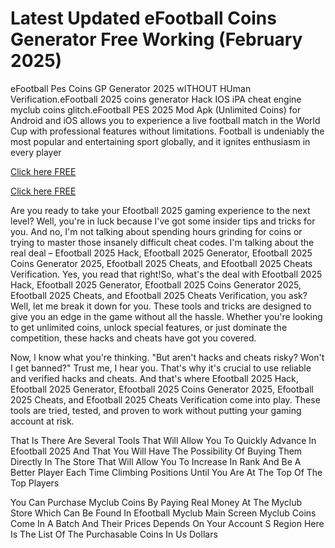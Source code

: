 # Latest Updated eFootball Coins Generator Free Working (February 2025)

eFootball Pes Coins GP Generator 2025 wITHOUT HUman Verification.eFootball 2025 coins generator Hack IOS iPA cheat engine myclub coins glitch.eFootball PES 2025 Mod Apk (Unlimited Coins) for Android and iOS allows you to experience a live football match in the World Cup with professional features without limitations. Football is undeniably the most popular and entertaining sport globally, and it ignites enthusiasm in every player

[Click here FREE](https://appbitly.com/efootball)

[Click here FREE](https://appbitly.com/efootballl)

Are you ready to take your Efootball 2025 gaming experience to the next level? Well, you're in luck because I've got some insider tips and tricks for you. And no, I'm not talking about spending hours grinding for coins or trying to master those insanely difficult cheat codes. I'm talking about the real deal – Efootball 2025 Hack, Efootball 2025 Generator, Efootball 2025 Coins Generator 2025, Efootball 2025 Cheats, and Efootball 2025 Cheats Verification. Yes, you read that right!So, what's the deal with Efootball 2025 Hack, Efootball 2025 Generator, Efootball 2025 Coins Generator 2025, Efootball 2025 Cheats, and Efootball 2025 Cheats Verification, you ask? Well, let me break it down for you. These tools and tricks are designed to give you an edge in the game without all the hassle. Whether you're looking to get unlimited coins, unlock special features, or just dominate the competition, these hacks and cheats have got you covered.

Now, I know what you're thinking. "But aren't hacks and cheats risky? Won't I get banned?" Trust me, I hear you. That's why it's crucial to use reliable and verified hacks and cheats. And that's where Efootball 2025 Hack, Efootball 2025 Generator, Efootball 2025 Coins Generator 2025, Efootball 2025 Cheats, and Efootball 2025 Cheats Verification come into play. These tools are tried, tested, and proven to work without putting your gaming account at risk.

That Is There Are Several Tools That Will Allow You To Quickly Advance In Efootball 2025 And That You Will Have The Possibility Of Buying Them Directly In The Store That Will Allow You To Increase In Rank And Be A Better Player Each Time Climbing Positions Until You Are At The Top Of The Top Players

You Can Purchase Myclub Coins By Paying Real Money At The Myclub Store Which Can Be Found In Efootball Myclub Main Screen Myclub Coins Come In A Batch And Their Prices Depends On Your Account S Region Here Is The List Of The Purchasable Coins In Us Dollars
